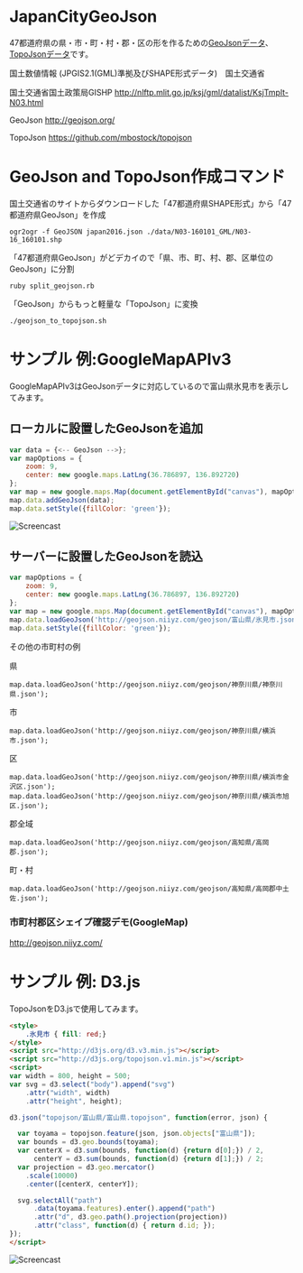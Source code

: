 # JapanCityGeoJson

47都道府県の県・市・町・村・郡・区の形を作るための[GeoJsonデータ](/geojson)、[TopoJsonデータ](/topojson)です。

国土数値情報 (JPGIS2.1(GML)準拠及びSHAPE形式データ)　国土交通省

国土交通省国土政策局GISHP http://nlftp.mlit.go.jp/ksj/gml/datalist/KsjTmplt-N03.html

GeoJson http://geojson.org/

TopoJson https://github.com/mbostock/topojson

# GeoJson and TopoJson作成コマンド

国土交通省のサイトからダウンロードした「47都道府県SHAPE形式」から「47都道府県GeoJson」を作成
~~~
ogr2ogr -f GeoJSON japan2016.json ./data/N03-160101_GML/N03-16_160101.shp
~~~

「47都道府県GeoJson」がどデカイので「県、市、町、村、郡、区単位のGeoJson」に分割
~~~
ruby split_geojson.rb
~~~

「GeoJson」からもっと軽量な「TopoJson」に変換
~~~
./geojson_to_topojson.sh
~~~

# サンプル 例:GoogleMapAPIv3

GoogleMapAPIv3はGeoJsonデータに対応しているので富山県氷見市を表示してみます。

## ローカルに設置したGeoJsonを追加

~~~ js
var data = {<-- GeoJson -->};
var mapOptions = {
    zoom: 9,
    center: new google.maps.LatLng(36.786897, 136.892720)
};
var map = new google.maps.Map(document.getElementById("canvas"), mapOptions);
map.data.addGeoJson(data);
map.data.setStyle({fillColor: 'green'});
~~~

![Screencast](https://github.com/niiyz/JapanCityGeoJson/blob/master/screenshot.png)

## サーバーに設置したGeoJsonを読込

~~~ js
var mapOptions = {
    zoom: 9,
    center: new google.maps.LatLng(36.786897, 136.892720)
};
var map = new google.maps.Map(document.getElementById("canvas"), mapOptions);
map.data.loadGeoJson('http://geojson.niiyz.com/geojson/富山県/氷見市.json');
map.data.setStyle({fillColor: 'green'});
~~~

その他の市町村の例

県
~~~
map.data.loadGeoJson('http://geojson.niiyz.com/geojson/神奈川県/神奈川県.json');
~~~

市
~~~
map.data.loadGeoJson('http://geojson.niiyz.com/geojson/神奈川県/横浜市.json');
~~~

区
~~~
map.data.loadGeoJson('http://geojson.niiyz.com/geojson/神奈川県/横浜市金沢区.json');
map.data.loadGeoJson('http://geojson.niiyz.com/geojson/神奈川県/横浜市旭区.json');
~~~

郡全域
~~~
map.data.loadGeoJson('http://geojson.niiyz.com/geojson/高知県/高岡郡.json');
~~~

町・村
~~~
map.data.loadGeoJson('http://geojson.niiyz.com/geojson/高知県/高岡郡中土佐.json');
~~~

### 市町村郡区シェイプ確認デモ(GoogleMap)

http://geojson.niiyz.com/

# サンプル 例: D3.js

TopoJsonをD3.jsで使用してみます。

~~~ html
<style>
    .氷見市 { fill: red;}
</style>
<script src="http://d3js.org/d3.v3.min.js"></script>
<script src="http://d3js.org/topojson.v1.min.js"></script>
<script>
var width = 800, height = 500;
var svg = d3.select("body").append("svg")
    .attr("width", width)
    .attr("height", height);

d3.json("topojson/富山県/富山県.topojson", function(error, json) {

  var toyama = topojson.feature(json, json.objects["富山県"]);
  var bounds = d3.geo.bounds(toyama);
  var centerX = d3.sum(bounds, function(d) {return d[0];}) / 2,
      centerY = d3.sum(bounds, function(d) {return d[1];}) / 2;
  var projection = d3.geo.mercator()
    .scale(10000)
    .center([centerX, centerY]);

  svg.selectAll("path")
      .data(toyama.features).enter().append("path")
      .attr("d", d3.geo.path().projection(projection))
      .attr("class", function(d) { return d.id; });
});
</script>
~~~

![Screencast](https://github.com/niiyz/JapanCityGeoJson/blob/master/screenshot2.png)
